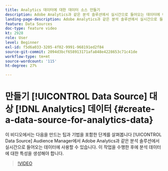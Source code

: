 ```yaml
---
title: Analytics 데이터에 대한 데이터 소스 만들기
description: Adobe Analytics과 같은 분석 솔루션에서 실시간으로 들어오는 데이터에 대한 데이터 소스를 만드는 방법을 알아봅니다. 분석 데이터에 대한 트레이트를 만들기 전에 이 작업을 수행하십시오.
landing-page-description: Adobe Analytics과 같은 분석 솔루션에서 실시간으로 들어오는 데이터에 대한 데이터 소스를 만드는 방법을 알아봅니다. 분석 데이터에 대한 트레이트를 만들기 전에 이 작업을 수행하십시오.
feature: Data Sources
doc-type: feature video
kt: 2928
role: User
level: Beginner
exl-id: f5d6a033-3205-4f02-9991-968191ed2f84
source-git-commit: 2094d3bcf658913171afa848e4228653c71c41de
workflow-type: tm+mt
source-wordcount: '115'
ht-degree: 27%

---
```


# 만들기 [!UICONTROL Data Source] 대상 [!DNL Analytics] 데이터 {#create-a-data-source-for-analytics-data}

이 비디오에서는 다음을 만드는 팁과 기법을 포함한 단계를 살펴봅니다 [!UICONTROL Data Source] Audience Manager에서 Adobe Analytics과 같은 분석 솔루션에서 실시간으로 들어오는 데이터에 사용할 수 있습니다. 이 작업을 수행한 후에 분석 데이터에 대한 특성을 생성해야 합니다.

>[!VIDEO](https://video.tv.adobe.com/v/27329/?quality=12)
